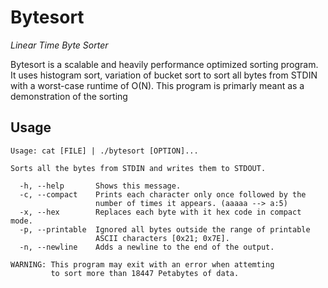 # Bytesort
*Linear Time Byte Sorter*

Bytesort is a scalable and heavily performance optimized sorting program. It uses histogram sort, variation of bucket sort to sort all bytes from STDIN with a worst-case runtime of O(N). This program is primarly meant as a demonstration of the sorting 

## Usage
```
Usage: cat [FILE] | ./bytesort [OPTION]...

Sorts all the bytes from STDIN and writes them to STDOUT.

  -h, --help       Shows this message.
  -c, --compact    Prints each character only once followed by the
                   number of times it appears. (aaaaa --> a:5)
  -x, --hex        Replaces each byte with it hex code in compact mode.
  -p, --printable  Ignored all bytes outside the range of printable
                   ASCII characters [0x21; 0x7E].
  -n, --newline    Adds a newline to the end of the output.

WARNING: This program may exit with an error when attemting
         to sort more than 18447 Petabytes of data.
```